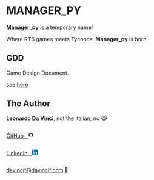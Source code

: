 # MANAGER_PY

**Manager_py** is a temporary name!

Where RTS games meets Tycoons: **Manager_py** is born.

## GDD

Game Design Document.

see [here](./docs/GDD.md)

## The Author

**Leonardo Da Vinci**, not the italian, no 😹

<div style="display: flex; align-items: center;">

[GitHub &nbsp; <img src='./docs/imgs/github_logo.png' height="15" style="border-radius: 50%;">](https://github.com/davincif)

</div>

<div style="display: flex; align-items: center;">

[LinkedIn &nbsp; <img src='./docs/imgs/linkedin_logo.png' height="15">](https://www.linkedin.com/in/davincif/)

</div>

davincif@davincif.com 📧
